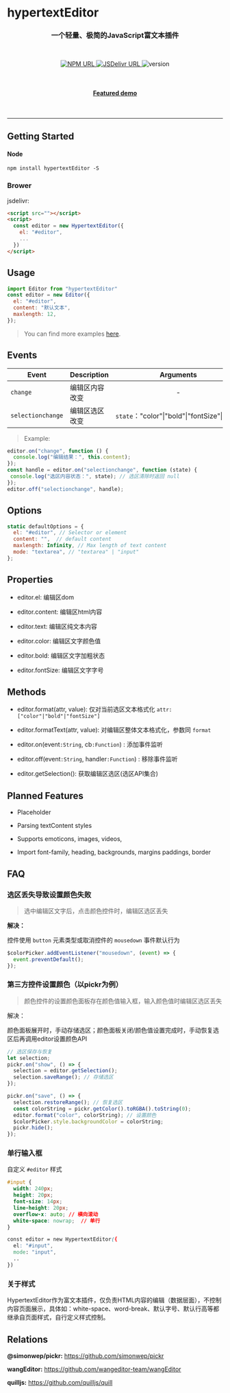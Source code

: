 # hypertextEditor

<h3 align="center">
    一个轻量、极简的JavaScript富文本插件
</h3>

<br/>

<p align="center">
  <a href="https://www.npmjs.com/package/hypertextEditor">
    <img
     alt="NPM URL"
     src="https://img.shields.io/badge/npm-hypertextEditor?logo=npm">
  </a>
  <a href="https://www.jsdelivr.com/package/npm/hypertextEditor">
    <img
     alt="JSDelivr URL"
     src="https://img.shields.io/badge/JsDelivr-ff5627">
  </a>
  <img
     alt="version"
     src="https://img.shields.io/badge/version-1.0.0-blue">
</p>

<br>

<h4 align="center">
  <a href="https://kid-1912.github.io/hypertextEditor/examples/">Featured demo</a>
</h4>

<br>

-------------

## Getting Started

#### Node

```shell
npm install hypertextEditor -S
```

### Brower

jsdelivr:

```html
<script src=""></script>
<script>
  const editor = new HypertextEditor({
    el: "#editor",
    ...
  })
</script>
```

## Usage

```js
import Editor from "hypertextEditor"
const editor = new Editor({
  el: "#editor",
  content: "默认文本",
  maxlength: 12,
});
```

> You can find more examples [here](examples).

## Events

| Event             | Description | Arguments                           |
| ----------------- | ----------- |:-----------------------------------:|
| `change`          | 编辑区内容改变     | -                                   |
| `selectionchange` | 编辑区选区改变     | `state`："color"\|"bold"\|"fontSize"\|"text" |

> Example:

```js
editor.on("change", function () {
  console.log("编辑结果：", this.content);
});
const handle = editor.on("selectionchange", function (state) {
 console.log("选区内容状态：", state); // 选区清除时返回 null
});
editor.off("selectionchange", handle);
```

## Options

```js
static defaultOptions = {
  el: "#editor", // Selector or element
  content: "",  // default content
  maxlength: Infinity, // Max length of text content
  mode: "textarea", // "textarea" | "input"
};
```

## Properties

- editor.el: 编辑区dom

- editor.content: 编辑区html内容

- editor.text: 编辑区纯文本内容

- editor.color: 编辑区文字颜色值

- editor.bold: 编辑区文字加粗状态

- editor.fontSize: 编辑区文字字号

## Methods

- editor.format(attr, value): 仅对当前选区文本格式化 `attr:["color"|"bold"|"fontSize"]`

- editor.formatText(attr, value): 对编辑区整体文本格式化，参数同 `format`

- editor.on(event`:String`, cb`:Function`) : 添加事件监听

- editor.off(event`:String`, handler`:Function`) : 移除事件监听

- editor.getSelection(): 获取编辑区选区(选区API集合)

## Planned Features

- Placeholder

- Parsing textContent styles

- Supports emoticons, images, videos, 

- Import font-family, heading, backgrounds, margins paddings, border

## FAQ

### 选区丢失导致设置颜色失败

> 选中编辑区文字后，点击颜色控件时，编辑区选区丢失

**解决：**

控件使用 `button` 元素类型或取消控件的 `mousedown` 事件默认行为

```js
$colorPicker.addEventListener("mousedown", (event) => {
  event.preventDefault();
});
```

### 第三方控件设置颜色（以pickr为例）

> 颜色控件的设置颜色面板存在颜色值输入框，输入颜色值时编辑区选区丢失

解决：

颜色面板展开时，手动存储选区；颜色面板关闭/颜色值设置完成时，手动恢复选区后再调用editor设置颜色API

```js
// 选区保存与恢复
let selection;
pickr.on("show", () => {
  selection = editor.getSelection();
  selection.saveRange(); // 存储选区
});

pickr.on("save", () => {
  selection.restoreRange(); // 恢复选区
  const colorString = pickr.getColor().toRGBA().toString(0);
  editor.format("color", colorString); // 设置颜色
  $colorPicker.style.backgroundColor = colorString;
  pickr.hide();
});
```

### 单行输入框

自定义 `#editor` 样式

```css
#input {
  width: 240px;
  height: 20px;
  font-size: 14px;
  line-height: 20px;
  overflow-x: auto; // 横向滚动
  white-space: nowrap;  // 单行
}

const editor = new HypertextEditor({
  el: "#input",
  mode: "input",
  ..
})
```

### 关于样式

HypertextEditor作为富文本插件，仅负责HTML内容的编辑（数据层面），不控制内容页面展示，具体如：white-space、word-break、默认字号、默认行高等都继承自页面样式，自行定义样式控制。

## Relations

**@simonwep/pickr:** https://github.com/simonwep/pickr

**wangEditor:** https://github.com/wangeditor-team/wangEditor

**quilljs:** https://github.com/quilljs/quill

